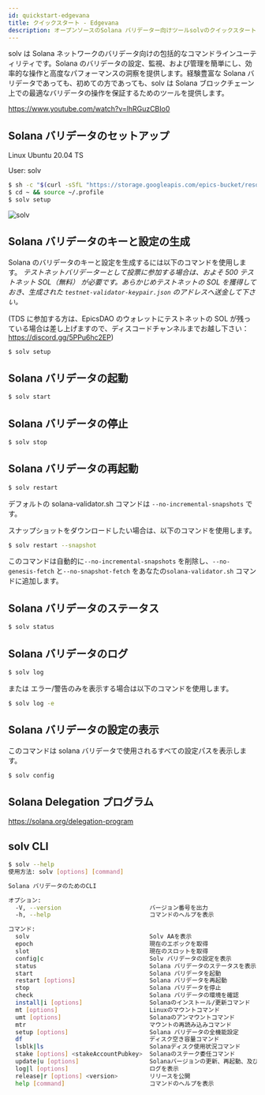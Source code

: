 ```yaml
---
id: quickstart-edgevana
title: クイックスタート - Edgevana
description: オープンソースのSolana バリデーター向けツールsolvのクイックスタート - Edgevana
---
```


solv は Solana ネットワークのバリデータ向けの包括的なコマンドラインユーティリティです。Solana のバリデータの設定、監視、および管理を簡単にし、効率的な操作と高度なパフォーマンスの洞察を提供します。経験豊富な Solana バリデータであっても、初めての方であっても、solv は Solana ブロックチェーン上での最適なバリデータの操作を保証するためのツールを提供します。

https://www.youtube.com/watch?v=lhRGuzCBIo0

## Solana バリデータのセットアップ

Linux Ubuntu 20.04 TS

User: solv

```bash
$ sh -c "$(curl -sSfL "https://storage.googleapis.com/epics-bucket/resource/solv/v1.6.2/install")"
$ cd ~ && source ~/.profile
$ solv setup
```

![solv](https://storage.googleapis.com/epics-bucket/Validator/solv-install-top.gif)

## Solana バリデータのキーと設定の生成

Solana のバリデータのキーと設定を生成するには以下のコマンドを使用します。
_テストネットバリデーターとして投票に参加する場合は、およそ 500 テストネット SOL（無料） が必要です。あらかじめテストネットの SOL を獲得しておき、生成された `testnet-validator-keypair.json` のアドレスへ送金して下さい。_

(TDS に参加する方は、EpicsDAO のウォレットにテストネットの SOL が残っている場合は差し上げますので、ディスコードチャンネルまでお越し下さい：https://discord.gg/5PPu6hc2EP)

```bash
$ solv setup
```

## Solana バリデータの起動

```bash
$ solv start
```

## Solana バリデータの停止

```bash
$ solv stop
```

## Solana バリデータの再起動

```bash
$ solv restart
```

デフォルトの solana-validator.sh コマンドは `--no-incremental-snapshots` です。

スナップショットをダウンロードしたい場合は、以下のコマンドを使用します。

```bash
$ solv restart --snapshot
```

このコマンドは自動的に`--no-incremental-snapshots` を削除し、`--no-genesis-fetch` と`--no-snapshot-fetch` をあなたの`solana-validator.sh` コマンドに追加します。

## Solana バリデータのステータス

```bash
$ solv status
```

## Solana バリデータのログ

```bash
$ solv log
```

または エラー/警告のみを表示する場合は以下のコマンドを使用します。

```bash
$ solv log -e
```

## Solana バリデータの設定の表示

このコマンドは solana バリデータで使用されるすべての設定パスを表示します。

```bash
$ solv config
```

## Solana Delegation プログラム

https://solana.org/delegation-program

## solv CLI

```bash
$ solv --help
使用方法: solv [options] [command]

Solana バリデータのためのCLI

オプション:
  -V, --version                         バージョン番号を出力
  -h, --help                            コマンドのヘルプを表示

コマンド:
  solv                                  Solv AAを表示
  epoch                                 現在のエポックを取得
  slot                                  現在のスロットを取得
  config|c                              Solv バリデータの設定を表示
  status                                Solana バリデータのステータスを表示
  start                                 Solana バリデータを起動
  restart [options]                     Solana バリデータを再起動
  stop                                  Solana バリデータを停止
  check                                 Solana バリデータの環境を確認
  install|i [options]                   Solanaのインストール/更新コマンド
  mt [options]                          Linuxのマウントコマンド
  umt [options]                         Solanaのアンマウントコマンド
  mtr                                   マウントの再読み込みコマンド
  setup [options]                       Solana バリデータの全機能設定
  df                                    ディスク空き容量コマンド
  lsblk|ls                              Solanaディスク使用状況コマンド
  stake [options] <stakeAccountPubkey>  Solanaのステーク委任コマンド
  update|u [options]                    Solanaバージョンの更新、再起動、及び不正なステークの監視
  log|l [options]                       ログを表示
  release|r [options] <version>         リリースを公開
  help [command]                        コマンドのヘルプを表示
```
